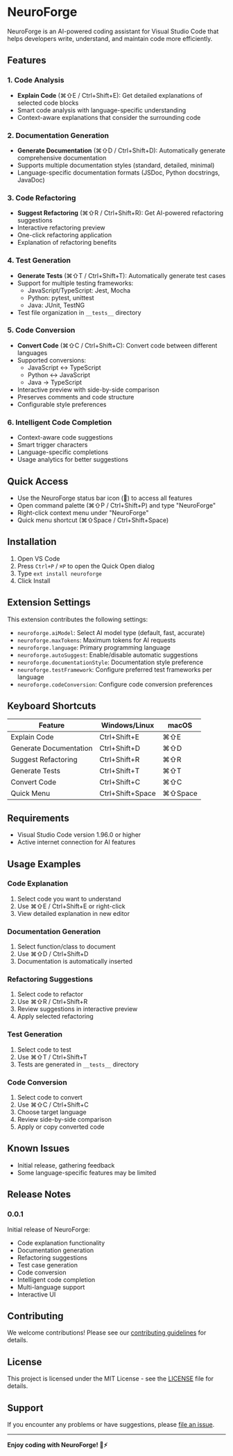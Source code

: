 # NeuroForge

NeuroForge is an AI-powered coding assistant for Visual Studio Code that helps developers write, understand, and maintain code more efficiently.

## Features

### 1. Code Analysis
- **Explain Code** (⌘⇧E / Ctrl+Shift+E): Get detailed explanations of selected code blocks
- Smart code analysis with language-specific understanding
- Context-aware explanations that consider the surrounding code

### 2. Documentation Generation
- **Generate Documentation** (⌘⇧D / Ctrl+Shift+D): Automatically generate comprehensive documentation
- Supports multiple documentation styles (standard, detailed, minimal)
- Language-specific documentation formats (JSDoc, Python docstrings, JavaDoc)

### 3. Code Refactoring
- **Suggest Refactoring** (⌘⇧R / Ctrl+Shift+R): Get AI-powered refactoring suggestions
- Interactive refactoring preview
- One-click refactoring application
- Explanation of refactoring benefits

### 4. Test Generation
- **Generate Tests** (⌘⇧T / Ctrl+Shift+T): Automatically generate test cases
- Support for multiple testing frameworks:
  - JavaScript/TypeScript: Jest, Mocha
  - Python: pytest, unittest
  - Java: JUnit, TestNG
- Test file organization in `__tests__` directory

### 5. Code Conversion
- **Convert Code** (⌘⇧C / Ctrl+Shift+C): Convert code between different languages
- Supported conversions:
  - JavaScript ↔ TypeScript
  - Python ↔ JavaScript
  - Java → TypeScript
- Interactive preview with side-by-side comparison
- Preserves comments and code structure
- Configurable style preferences

### 6. Intelligent Code Completion
- Context-aware code suggestions
- Smart trigger characters
- Language-specific completions
- Usage analytics for better suggestions

## Quick Access
- Use the NeuroForge status bar icon (🧠) to access all features
- Open command palette (⌘⇧P / Ctrl+Shift+P) and type "NeuroForge"
- Right-click context menu under "NeuroForge"
- Quick menu shortcut (⌘⇧Space / Ctrl+Shift+Space)

## Installation

1. Open VS Code
2. Press `Ctrl+P` / `⌘P` to open the Quick Open dialog
3. Type `ext install neuroforge`
4. Click Install

## Extension Settings

This extension contributes the following settings:

* `neuroforge.aiModel`: Select AI model type (default, fast, accurate)
* `neuroforge.maxTokens`: Maximum tokens for AI requests
* `neuroforge.language`: Primary programming language
* `neuroforge.autoSuggest`: Enable/disable automatic suggestions
* `neuroforge.documentationStyle`: Documentation style preference
* `neuroforge.testFramework`: Configure preferred test frameworks per language
* `neuroforge.codeConversion`: Configure code conversion preferences

## Keyboard Shortcuts

| Feature | Windows/Linux | macOS |
|---------|--------------|-------|
| Explain Code | Ctrl+Shift+E | ⌘⇧E |
| Generate Documentation | Ctrl+Shift+D | ⌘⇧D |
| Suggest Refactoring | Ctrl+Shift+R | ⌘⇧R |
| Generate Tests | Ctrl+Shift+T | ⌘⇧T |
| Convert Code | Ctrl+Shift+C | ⌘⇧C |
| Quick Menu | Ctrl+Shift+Space | ⌘⇧Space |

## Requirements

- Visual Studio Code version 1.96.0 or higher
- Active internet connection for AI features

## Usage Examples

### Code Explanation
1. Select code you want to understand
2. Use ⌘⇧E / Ctrl+Shift+E or right-click
3. View detailed explanation in new editor

### Documentation Generation
1. Select function/class to document
2. Use ⌘⇧D / Ctrl+Shift+D
3. Documentation is automatically inserted

### Refactoring Suggestions
1. Select code to refactor
2. Use ⌘⇧R / Ctrl+Shift+R
3. Review suggestions in interactive preview
4. Apply selected refactoring

### Test Generation
1. Select code to test
2. Use ⌘⇧T / Ctrl+Shift+T
3. Tests are generated in `__tests__` directory

### Code Conversion
1. Select code to convert
2. Use ⌘⇧C / Ctrl+Shift+C
3. Choose target language
4. Review side-by-side comparison
5. Apply or copy converted code

## Known Issues

- Initial release, gathering feedback
- Some language-specific features may be limited

## Release Notes

### 0.0.1

Initial release of NeuroForge:
- Code explanation functionality
- Documentation generation
- Refactoring suggestions
- Test case generation
- Code conversion
- Intelligent code completion
- Multi-language support
- Interactive UI

## Contributing

We welcome contributions! Please see our [contributing guidelines](CONTRIBUTING.md) for details.

## License

This project is licensed under the MIT License - see the [LICENSE](LICENSE) file for details.

## Support

If you encounter any problems or have suggestions, please [file an issue](https://github.com/yourusername/neuroforge/issues).

---

**Enjoy coding with NeuroForge! 🧠⚡**
